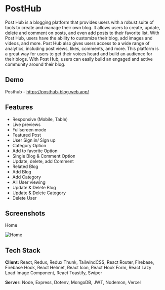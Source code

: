 
# PostHub

Post Hub is a blogging platform that provides users with a robust suite of tools to create and manage their own blog. It allows users to create, update, delete and comment on posts, and even add posts to their favorite list. With Post Hub, users have the ability to customize their blog, add images and videos, and more. Post Hub also gives users access to a wide range of analytics, including post views, likes, comments, and more. This platform is a great way for users to get their voices heard and build an audience for their blogs. With Post Hub, users can easily build an engaged and active community around their blog.

## Demo

Posthub -
https://posthub-blog.web.app/

## Features

- Responsive (Mobile, Table)
- Live previews
- Fullscreen mode
- Featured Post
- User Sign in/ Sign up
- Category Option
- Add to favorite Option
- Single Blog & Comment Option
- Update, delete, add Comment
- Related Blog
- Add Blog
- Add Category
- All User viewing
- Update & Delete Blog
- Update & Delete Category
- Delete User


## Screenshots

Home 

![Home](https://i.ibb.co/QFGr7Df/home.png)


## Tech Stack

**Client:** React, Redux, Redux Thunk, TailwindCSS, React Router, Firebase, Firebase Hook, React Helmet, React Icon, React Hook Form, React Lazy Load Image Component, React Toastify, Swiper

**Server:** Node, Express, Dotenv, MongoDB, JWT, Nodemon, Vercel 

